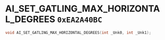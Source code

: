 # AI_SET_GATLING_MAX_HORIZONTAL_DEGREES `0xEA2A40BC`

```cpp
void AI_SET_GATLING_MAX_HORIZONTAL_DEGREES(int _Unk0, int _Unk1);
```